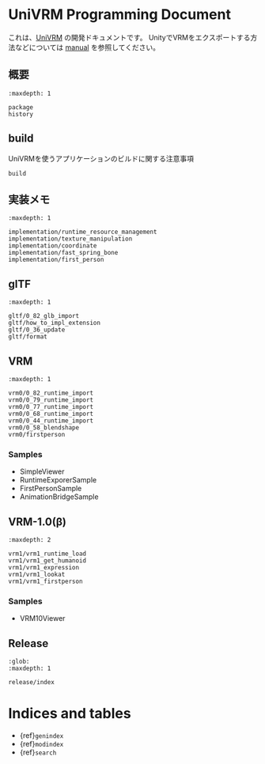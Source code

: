 # UniVRM Programming Document

これは、[UniVRM](https://github.com/vrm-c/UniVRM) の開発ドキュメントです。
UnityでVRMをエクスポートする方法などについては [manual](https://vrm.dev/docs/univrm/) を参照してください。

## 概要

```{toctree}
:maxdepth: 1

package
history
```

## build

UniVRMを使うアプリケーションのビルドに関する注意事項

```{toctree}
build
```

## 実装メモ

```{toctree}
:maxdepth: 1

implementation/runtime_resource_management
implementation/texture_manipulation
implementation/coordinate
implementation/fast_spring_bone
implementation/first_person
```

## glTF

```{toctree}
:maxdepth: 1

gltf/0_82_glb_import
gltf/how_to_impl_extension
gltf/0_36_update
gltf/format
```

## VRM

```{toctree}
:maxdepth: 1

vrm0/0_82_runtime_import
vrm0/0_79_runtime_import
vrm0/0_77_runtime_import
vrm0/0_68_runtime_import
vrm0/0_44_runtime_import
vrm0/0_58_blendshape
vrm0/firstperson
```

### Samples

- SimpleViewer
- RuntimeExporerSample
- FirstPersonSample
- AnimationBridgeSample

## VRM-1.0(β)

```{toctree}
:maxdepth: 2

vrm1/vrm1_runtime_load
vrm1/vrm1_get_humanoid
vrm1/vrm1_expression
vrm1/vrm1_lookat
vrm1/vrm1_firstperson
```

### Samples

- VRM10Viewer

## Release

```{toctree}
:glob:
:maxdepth: 1
   
release/index
```


# Indices and tables

* {ref}`genindex`
* {ref}`modindex`
* {ref}`search`
